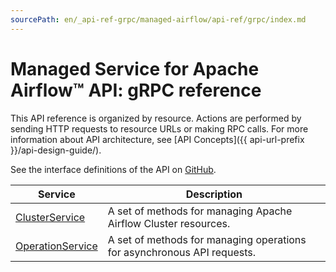 ```yaml
---
sourcePath: en/_api-ref-grpc/managed-airflow/api-ref/grpc/index.md
---
```

# Managed Service for Apache Airflow™ API: gRPC reference
This API reference is organized by resource. Actions are performed by sending HTTP requests to resource URLs or making RPC calls. For more information about API architecture, see [API Concepts]({{ api-url-prefix }}/api-design-guide/).

See the interface definitions of the API on [GitHub](https://github.com/yandex-cloud/cloudapi).

Service | Description
--- | ---
[ClusterService](./cluster_service.md) | A set of methods for managing Apache Airflow Cluster resources.
[OperationService](./operation_service.md) | A set of methods for managing operations for asynchronous API requests.
